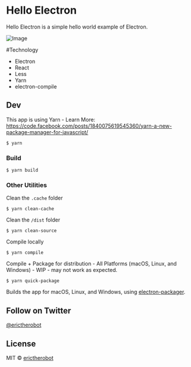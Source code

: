 # Hello Electron
Hello Electron is a simple hello world example of Electron.

![Image](https://dl.dropboxusercontent.com/s/8s1pr8ay8vczzkr/Screenshot%202016-10-11%2015.34.23.png?raw=true)

#Technology
- Electron
- React
- Less
- Yarn
- electron-compile

## Dev
This app is using Yarn - Learn More:
 https://code.facebook.com/posts/1840075619545360/yarn-a-new-package-manager-for-javascript/

```
$ yarn
```

### Build

```
$ yarn build
```

### Other Utilities

Clean the `.cache` folder

```
$ yarn clean-cache
```

Clean the `/dist` folder

```
$ yarn clean-source
```

Compile locally

```
$ yarn compile
```

Compile + Package for distribution - All Platforms (macOS, Linux, and Windows) - WIP - may not work as expected.

```
$ yarn quick-package
```

Builds the app for macOS, Linux, and Windows, using [electron-packager](https://github.com/electron-userland/electron-packager).

## Follow on Twitter

[@erictherobot](https://twitter.com/erictherobot)

## License

MIT © [erictherobot](http://erictherobot.com)
